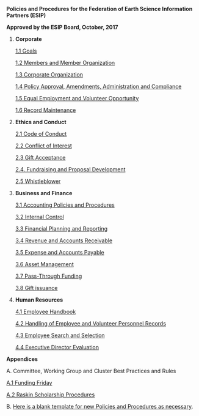 **Policies and Procedures for the Federation of Earth Science
Information Partners (ESIP)**

**Approved by the ESIP Board, October, 2017**

1.  **Corporate**

    [1.1  Goals](https://github.com/ESIPFed/Governance/blob/master/ESIP%20Policies%20and%20Procedures/1.0%20Corporate/ESIP%20P%26P%201.1%20Goals.md)

    [1.2  Members and Member Organization](https://github.com/ESIPFed/Governance/blob/master/ESIP%20Policies%20and%20Procedures/1.0%20Corporate/ESIP%20P%26P%201.2%20Members%20and%20Member%20Organizations.md)

    [1.3  Corporate Organization](https://github.com/ESIPFed/Governance/blob/master/ESIP%20Policies%20and%20Procedures/1.0%20Corporate/ESIP%20P%26P%201.3%20Corporate%20Organization.md)

    [1.4  Policy Approval, Amendments, Administration and Compliance](https://github.com/ESIPFed/Governance/blob/master/ESIP%20Policies%20and%20Procedures/1.0%20Corporate/ESIP%20P%26P%201.4%20Policy%20Approval%2C%20Amendments%2C%20Administration%20and%20Compliance.md)
  
    [1.5  Equal Employment and Volunteer Opportunity](https://github.com/ESIPFed/Governance/blob/master/ESIP%20Policies%20and%20Procedures/1.0%20Corporate/ESIP%20P%26P%201.5%20Equal%20Opportunity.md)

    [1.6  Record Maintenance](https://github.com/ESIPFed/Governance/blob/master/ESIP%20Policies%20and%20Procedures/1.0%20Corporate/ESIP%20P%26P%201.6%20Record%20Maintenance%20Policy.md)

2.  **Ethics and Conduct**

    [2.1  Code of Conduct](https://github.com/ESIPFed/Governance/blob/master/ESIP%20Policies%20and%20Procedures/2.0%20Ethics%20and%20Conduct/ESIP%20P%26P%202.1%20Code%20of%20Conduct.md)
   
    [2.2  Conflict of Interest](https://github.com/ESIPFed/Governance/blob/master/ESIP%20Policies%20and%20Procedures/2.0%20Ethics%20and%20Conduct/ESIP%20P%26P%202.2%20Conflict%20Of%20Interest.md)

    [2.3  Gift Acceptance](https://github.com/ESIPFed/Governance/blob/master/ESIP%20Policies%20and%20Procedures/2.0%20Ethics%20and%20Conduct/ESIP%20P%26P%202.3%20Gift%20Acceptance%20Policy.md)

     [2.4. Fundraising and Proposal Development](https://github.com/ESIPFed/Governance/blob/master/ESIP%20Policies%20and%20Procedures/2.0%20Ethics%20and%20Conduct/ESIP%20P%26P%202.4%20Fundraising%20and%20Proposal%20Development%20Policy.md)

     [2.5 Whistleblower](https://github.com/ESIPFed/Governance/blob/master/ESIP%20Policies%20and%20Procedures/2.0%20Ethics%20and%20Conduct/ESIP%20P%26P%202.5%20Whistleblower%20Policy.md)
     
3.  **Business and Finance**

    [3.1 Accounting Policies and Procedures](https://github.com/ESIPFed/Governance/blob/master/ESIP%20Policies%20and%20Procedures/3.0%20Business%20and%20Finance/ESIP%20P%26P%203.1%20Accounting%20Policies%20and%20Procedures.md)

    [3.2 Internal Control](https://github.com/ESIPFed/Governance/blob/master/ESIP%20Policies%20and%20Procedures/3.0%20Business%20and%20Finance/ESIP%20P%26P%203.2%20Internal%20Control%20Policies%20and%20Procedures.md)

    [3.3 Financial Planning and Reporting](https://github.com/ESIPFed/Governance/blob/master/ESIP%20Policies%20and%20Procedures/3.0%20Business%20and%20Finance/ESIP%20P%26P%203.3%20Financial%20Planning%20and%20Reporting%20Policies.md)

    [3.4 Revenue and Accounts Receivable](https://github.com/ESIPFed/Governance/blob/master/ESIP%20Policies%20and%20Procedures/3.0%20Business%20and%20Finance/ESIP%20P%26P%203.4%20Revenue%20and%20Accounts%20Receivables%20Policies.md)

    [3.5 Expense and Accounts Payable](https://github.com/ESIPFed/Governance/blob/master/ESIP%20Policies%20and%20Procedures/3.0%20Business%20and%20Finance/ESIP%20P%26P%203.5%20Expenses%20and%20Accounts%20Payable%20Policies.md)

    [3.6 Asset Management](https://github.com/ESIPFed/Governance/blob/master/ESIP%20Policies%20and%20Procedures/3.0%20Business%20and%20Finance/ESIP%20P%26P%203.6%20Asset%20Management%20Policies.md)

    [3.7 Pass-Through Funding](https://github.com/ESIPFed/Governance/blob/master/ESIP%20Policies%20and%20Procedures/3.0%20Business%20and%20Finance/ESIP%20P%26P%203.7%20Pass-Through%20Funding.md)

    [3.8 Gift issuance](https://github.com/ESIPFed/Governance/blob/master/ESIP%20Policies%20and%20Procedures/3.0%20Business%20and%20Finance/ESIP%20P%26P%203.8%20Gift%20Issuance.md)

4.  **Human Resources**

    [4.1 Employee Handbook](https://github.com/ESIPFed/Governance/blob/master/ESIP%20Policies%20and%20Procedures/4.0%20Human%20Resources/ESIP%20P%26P%204.1%20Employee%20Handbook.md)

    [4.2 Handling of Employee and Volunteer Personnel Records](https://github.com/ESIPFed/Governance/blob/master/ESIP%20Policies%20and%20Procedures/4.0%20Human%20Resources/ESIP%20P%26P%204.2%20Handling%20of%20Employee%20and%20Volunteer%20Records%20Policy.md)

    [4.3 Employee Search and Selection](https://github.com/ESIPFed/Governance/blob/master/ESIP%20Policies%20and%20Procedures/4.0%20Human%20Resources/ESIP%20P%26P%204.3%20Employee%20Search%20and%20Selection%20Policy.md)

    [4.4 Executive Director Evaluation](https://github.com/ESIPFed/Governance/blob/master/ESIP%20Policies%20and%20Procedures/4.0%20Human%20Resources/ESIP%20P%26P%204.4%20Executive%20Director%20Evaluation%20Policy.md)

**Appendices**

A. Committee, Working Group and Cluster Best Practices and Rules

   [A.1 Funding Friday](https://github.com/ESIPFed/Governance/blob/master/ESIP%20Policies%20and%20Procedures/Appendix/FUNding%20Friday%20Rules.md)
   
   [A.2 Raskin Scholarship Procedures](https://github.com/ESIPFed/Governance/blob/master/ESIP%20Policies%20and%20Procedures/Appendix/Raskin%20Scholarship%20Procedure.md)

B.  [Here is a blank template for new Policies and Procedures as
    necessary](https://drive.google.com/open?id=0B5JaTIDjdUK5ZVFxSFM4U2VSUUU).
